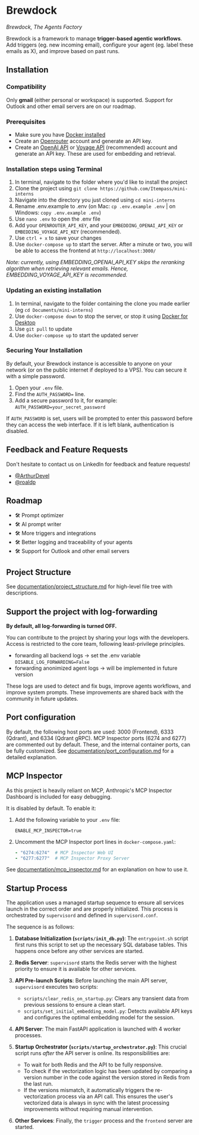 # Brewdock
*Brewdock, The Agents Factory*

Brewdock is a framework to manage **trigger-based agentic workflows**. Add triggers (eg. new incoming email), configure your agent (eg. label these emails as X), and improve based on past runs.


## Installation
### Compatibility
Only **gmail** (either personal or workspace) is supported. Support for Outlook and other email servers are on our roadmap.

### Prerequisites
- Make sure you have [Docker installed](https://docs.docker.com/engine/install/)
- Create an [Openrouter](https://openrouter.ai/) account and generate an API key.
- Create an [OpenAI API](https://platform.openai.com/) or [Voyage API](https://www.voyageai.com/) (recommended) account and generate an API key. These are used for embedding and retrieval.

### Installation steps using Terminal
1. In terminal, navigate to the folder where you'd like to install the project
2. Clone the project using `git clone https://github.com/Itempass/mini-interns`
3. Navigate into the directory you just cloned using `cd mini-interns`
4. Rename .env.example to .env (on Mac: `cp .env.example .env` | on Windows: `copy .env.example .env`)
5. Use `nano .env` to open the .env file
6. Add your `OPENROUTER_API_KEY`, and your `EMBEDDING_OPENAI_API_KEY` or `EMBEDDING_VOYAGE_API_KEY` (recommended).
7. Use `ctrl + x` to save your changes
8. Use `docker-compose up` to start the server. After a minute or two, you will be able to access the frontend at `http://localhost:3000/`

*Note: currently, using EMBEDDING_OPENAI_API_KEY skips the reranking algorithm when retrieving relevant emails. Hence, EMBEDDING_VOYAGE_API_KEY is recommended.*

### Updating an existing installation
1. In terminal, navigate to the folder containing the clone you made earlier (eg `cd Documents/mini-interns`)
2. Use `docker-compose down` to stop the server, or stop it using [Docker for Desktop](https://www.docker.com/products/docker-desktop/)
3. Use `git pull` to update
4. Use `docker-compose up` to start the updated server

### Securing Your Installation
By default, your Brewdock instance is accessible to anyone on your network (or on the public internet if deployed to a VPS). You can secure it with a simple password.

1. Open your `.env` file.
2. Find the `AUTH_PASSWORD=` line.
3. Add a secure password to it, for example: `AUTH_PASSWORD=your_secret_password`

If `AUTH_PASSWORD` is set, users will be prompted to enter this password before they can access the web interface. If it is left blank, authentication is disabled.

## Feedback and Feature Requests

Don't hesitate to contact us on LinkedIn for feedback and feature requests!

* [@ArthurDevel](https://www.linkedin.com/in/arthurstockman/)
* [@roaldp](https://www.linkedin.com/in/roaldparmentier/)

## Roadmap

* 🛠️ Prompt optimizer
* 🛠️ AI prompt writer
* 🛠️ More triggers and integrations
* 🛠️ Better logging and traceability of your agents
* 🛠️ Support for Outlook and other email servers

## Project Structure

See [documentation/project_structure.md](documentation/project_structure.md) for high-level file tree with descriptions.

## Support the project with log-forwarding
**By default, all log-forwarding is turned OFF.**

You can contribute to the project by sharing your logs with the developers. Access is restricted to the core team, following least-privilege principles. 

- forwarding all backend logs -> set the .env variable `DISABLE_LOG_FORWARDING=False`
- forwarding anonimized agent logs -> will be implemented in future version

These logs are used to detect and fix bugs, improve agents workflows, and improve system prompts. These improvements are shared back with the community in future updates. 

## Port configuration
By default, the following host ports are used: 3000 (Frontend), 6333 (Qdrant), and 6334 (Qdrant gRPC). MCP Inspector ports (6274 and 6277) are commented out by default. These, and the internal container ports, can be fully customized. See [documentation/port_configuration.md](documentation/port_configuration.md) for a detailed explanation.

## MCP Inspector

As this project is heavily reliant on MCP, Anthropic's MCP Inspector Dashboard is included for easy debugging.

It is disabled by default. To enable it:
1. Add the following variable to your `.env` file:
   ```
   ENABLE_MCP_INSPECTOR=true
   ```
2. Uncomment the MCP Inspector port lines in `docker-compose.yaml`:
   ```yaml
   - "6274:6274"  # MCP Inspector Web UI
   - "6277:6277"  # MCP Inspector Proxy Server
   ```

See [documentation/mcp_inspector.md](documentation/mcp_inspector.md) for an explanation on how to use it.

## Startup Process

The application uses a managed startup sequence to ensure all services launch in the correct order and are properly initialized. This process is orchestrated by `supervisord` and defined in `supervisord.conf`.

The sequence is as follows:

1.  **Database Initialization (`scripts/init_db.py`)**: The `entrypoint.sh` script first runs this script to set up the necessary SQL database tables. This happens once before any other services are started.

2.  **Redis Server**: `supervisord` starts the Redis server with the highest priority to ensure it is available for other services.

3.  **API Pre-launch Scripts**: Before launching the main API server, `supervisord` executes two scripts:
    *   `scripts/clear_redis_on_startup.py`: Clears any transient data from previous sessions to ensure a clean start.
    *   `scripts/set_initial_embedding_model.py`: Detects available API keys and configures the optimal embedding model for the session.

4.  **API Server**: The main FastAPI application is launched with 4 worker processes.

5.  **Startup Orchestrator (`scripts/startup_orchestrator.py`)**: This crucial script runs *after* the API server is online. Its responsibilities are:
    *   To wait for both Redis and the API to be fully responsive.
    *   To check if the vectorization logic has been updated by comparing a version number in the code against the version stored in Redis from the last run.
    *   If the versions mismatch, it automatically triggers the re-vectorization process via an API call. This ensures the user's vectorized data is always in sync with the latest processing improvements without requiring manual intervention.

6.  **Other Services**: Finally, the `trigger` process and the `frontend` server are started.


